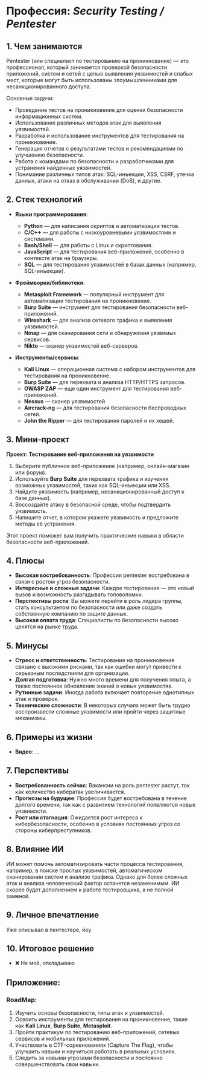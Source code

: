 # Профессия: *Security Testing / Pentester*

## 1. Чем занимаются
Pentester (или специалист по тестированию на проникновение) — это профессионал, который занимается проверкой безопасности приложений, систем и сетей с целью выявления уязвимостей и слабых мест, которые могут быть использованы злоумышленниками для несанкционированного доступа.

Основные задачи:
- Проведение тестов на проникновение для оценки безопасности информационных систем.
- Использование различных методов атак для выявления уязвимостей.
- Разработка и использование инструментов для тестирования на проникновение.
- Генерация отчетов с результатами тестов и рекомендациями по улучшению безопасности.
- Работа с командами по безопасности и разработчиками для устранения найденных уязвимостей.
- Понимание различных типов атак: SQL-инъекции, XSS, CSRF, утечка данных, атаки на отказ в обслуживании (DoS), и другие.

## 2. Стек технологий

* **Языки программирования**:
  - **Python** — для написания скриптов и автоматизации тестов.
  - **C/C++** — для работы с низкоуровневыми уязвимостями и системами.
  - **Bash/Shell** — для работы с Linux и скриптования.
  - **JavaScript** — для тестирования веб-приложений, особенно в контексте атак на браузеры.
  - **SQL** — для тестирования уязвимостей в базах данных (например, SQL-инъекции).

* **Фреймворки/библиотеки**:
  - **Metasploit Framework** — популярный инструмент для автоматизации тестирования на проникновение.
  - **Burp Suite** — инструмент для тестирования безопасности веб-приложений.
  - **Wireshark** — для анализа сетевого трафика и выявления уязвимостей.
  - **Nmap** — для сканирования сети и обнаружения уязвимых сервисов.
  - **Nikto** — сканер уязвимостей веб-серверов.

* **Инструменты/сервисы**:
  - **Kali Linux** — операционная система с набором инструментов для тестирования на проникновение.
  - **Burp Suite** — для перехвата и анализа HTTP/HTTPS запросов.
  - **OWASP ZAP** — еще один инструмент для тестирования веб-приложений.
  - **Nessus** — сканер уязвимостей.
  - **Aircrack-ng** — для тестирования безопасности беспроводных сетей.
  - **John the Ripper** — для тестирования паролей и их хешей.
  
## 3. Мини-проект

**Проект: Тестирование веб-приложения на уязвимости**
1. Выберите публичное веб-приложение (например, онлайн-магазин или форум).
2. Используйте **Burp Suite** для перехвата трафика и изучения возможных уязвимостей, таких как SQL-инъекции или XSS.
3. Найдите уязвимость (например, несанкционированный доступ к базе данных).
4. Воссоздайте атаку в безопасной среде, чтобы подтвердить уязвимость.
5. Напишите отчет, в котором укажете уязвимость и предложите методы её устранения.

Этот проект поможет вам получить практические навыки в области безопасности веб-приложений.

## 4. Плюсы
- **Высокая востребованность**: Профессия pentester востребована в связи с ростом угроз безопасности.
- **Интересные и сложные задачи**: Каждое тестирование — это новый вызов и возможность разгадывать головоломки.
- **Перспективы роста**: Вы можете перейти в роль лидера группы, стать консультантом по безопасности или даже создать собственную компанию по защите данных.
- **Высокая оплата труда**: Специалисты по безопасности высоко ценятся на рынке труда.

## 5. Минусы
- **Стресс и ответственность**: Тестирование на проникновение связано с высокими рисками, так как ошибки могут привести к серьезным последствиям для организации.
- **Долгая подготовка**: Нужно много времени для получения опыта, а также постоянное обновление знаний о новых уязвимостях.
- **Рутинные задачи**: Иногда работа включает повторение однотипных атак и проверок.
- **Технические сложности**: В некоторых случаях может быть трудно воспроизвести сложные уязвимости или пройти через защитные механизмы.

## 6. Примеры из жизни

* **Видео**: ...

## 7. Перспективы
- **Востребованность сейчас**: Вакансии на роль pentester растут, так как количество кибератак увеличивается.
- **Прогнозы на будущее**: Профессия будет востребована в течение долгого времени, так как с развитием технологий появляются новые уязвимости.
- **Рост или стагнация**: Ожидается рост интереса к кибербезопасности, особенно в условиях постоянных угроз со стороны киберпреступников.

## 8. Влияние ИИ
ИИ может помочь автоматизировать части процесса тестирования, например, в поиске простых уязвимостей, автоматическом сканировании систем и анализе трафика. Однако для более сложных атак и анализа человеческий фактор останется незаменимым. ИИ скорее будет дополнением к работе тестировщика, а не полной заменой.

## 9. Личное впечатление
Уже описывал в пентестере, йоу

## 10. Итоговое решение
* ❌ Не моё, откладываю

## Приложение:
### RoadMap:
1. Изучить основы безопасности, типы атак и уязвимостей.
2. Освоить инструменты для тестирования на проникновение, такие как **Kali Linux**, **Burp Suite**, **Metasploit**.
3. Пройти практикум по тестированию веб-приложений, сетевых сервисов и мобильных приложений.
4. Участвовать в CTF-соревнованиях (Capture The Flag), чтобы улучшить навыки и научиться работать в реальных условиях.
5. Следить за новыми угрозами безопасности и постоянно совершенствовать свои навыки.

